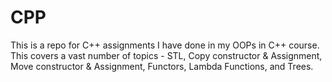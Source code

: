 # CPP 
This is a repo for C++ assignments I have done in my OOPs in C++ course. This covers a vast number of topics - STL, Copy constructor & Assignment, Move constructor & Assignment, Functors, Lambda Functions, and Trees. 
